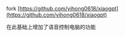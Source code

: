 fork [https://github.com/yihong0618/xiaogpt](https://github.com/yihong0618/xiaogpt)

在此基础上增加了语音控制电脑的功能

